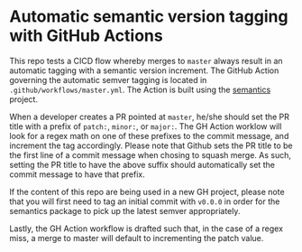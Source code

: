 # Automatic semantic version tagging with GitHub Actions

This repo tests a CICD flow whereby merges to `master` always result in an automatic tagging with a semantic version increment.
The GitHub Action governing the automatic semver tagging is located in `.github/workflows/master.yml`.
The Action is built using the [semantics](https://github.com/stevenmatthewt/semantics) project.

When a developer creates a PR pointed at `master`, he/she should set the PR title with a prefix of `patch:`, `minor:`, or `major:`.
The GH Action worklow will look for a regex math on one of these prefixes to the commit message, and increment the tag accordingly.
Please note that Github sets the PR title to be the first line of a commit message when chosing to squash merge.
As such, setting the PR title to have the above suffix should automatically set the commit message to have that prefix.

If the content of this repo are being used in a new GH project, please note that you will first need to tag an initial commit with `v0.0.0` in order for the semantics package to pick up the latest semver appropriately.

Lastly, the GH Action workflow is drafted such that, in the case of a regex miss, a merge to master will default to incrementing the patch value.


